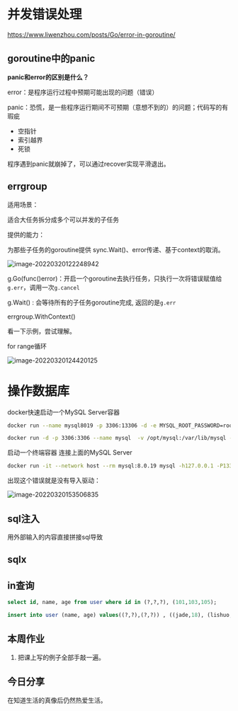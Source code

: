 
# 并发错误处理

https://www.liwenzhou.com/posts/Go/error-in-goroutine/

## goroutine中的panic

**panic和error的区别是什么？**

error：是程序运行过程中预期可能出现的问题（错误）

panic：恐慌，是一些程序运行期间不可预期（意想不到的）的问题；代码写的有瑕疵

- 空指针
- 索引越界
- 死锁

程序遇到panic就崩掉了，可以通过recover实现平滑退出。



## errgroup
适用场景：

适合大任务拆分成多个可以并发的子任务

提供的能力：

为那些子任务的goroutine提供 sync.Wait()、error传递、基于context的取消。

![image-20220320122248942](10,连接mysql数据库.assets/image-20220320122248942.png)



g.Go(func()error)：开启一个goroutine去执行任务，只执行一次将错误赋值给`g.err`，调用一次`g.cancel`

g.Wait() : 会等待所有的子任务goroutine完成, 返回的是`g.err`



errgroup.WithContext()

看一下示例，尝试理解。



for range循环

![image-20220320124420125](10,连接mysql数据库.assets/image-20220320124420125.png)



# 操作数据库



docker快速启动一个MySQL Server容器

```bash
docker run --name mysql8019 -p 3306:13306 -d -e MYSQL_ROOT_PASSWORD=root1234 mysql:8.0.19
```



```bash
docker run -d -p 3306:3306 --name mysql  -v /opt/mysql:/var/lib/mysql -e MYSQL_DATABASE=myblog -e MYSQL_ROOT_PASSWORD=123456 mysql:5.7 --character-set-server=utf8mb4 --collation-server=utf8mb4_unicode_ci
```



启动一个终端容器 连接上面的MySQL Server

```bash
docker run -it --network host --rm mysql:8.0.19 mysql -h127.0.0.1 -P13306 -uroot -p
```



出现这个错误就是没有导入驱动：

![image-20220320153506835](10,连接mysql数据库.assets/image-20220320153506835.png)



## sql注入

用外部输入的内容直接拼接sql导致

## sqlx

## in查询

```sql
select id, name, age from user where id in (?,?,?), (101,103,105);

insert into user (name, age) values((?,?),(?,?)) , ((jade,18), (lishuo,28))
```



## 本周作业

1. 把课上写的例子全部手敲一遍。



## 今日分享

在知道生活的真像后仍然热爱生活。









